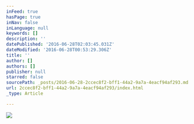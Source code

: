 ```yaml
---
inFeed: true
hasPage: true
inNav: false
inLanguage: null
keywords: []
description: ''
datePublished: '2016-06-28T02:03:45.031Z'
dateModified: '2016-06-28T00:53:29.306Z'
title: ''
author: []
authors: []
publisher: null
starred: false
sourcePath: _posts/2016-06-28-2ccec8f2-bff1-44a2-9a7a-4eacf94af293.md
url: 2ccec8f2-bff1-44a2-9a7a-4eacf94af293/index.html
_type: Article

---
```

![](https://the-grid-user-content.s3-us-west-2.amazonaws.com/60b658ce-8a2e-4122-b6ae-9965d52d0c20.jpg)